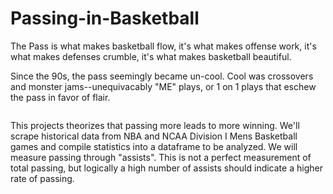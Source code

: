 # Passing-in-Basketball
The Pass is what makes basketball flow, it's what makes offense work, it's what makes defenses crumble, it's what makes basketball beautiful.  

Since the 90s, the pass seemingly became un-cool.  Cool was crossovers and monster jams--unequivacably "ME" plays, or 1 on 1 plays that eschew the pass in favor of flair.  

<p align="center">
  <img src=""/>
</p>

This projects theorizes that passing more leads to more winning.  We'll scrape historical data from NBA and NCAA Division I Mens Basketball games and compile statistics into a dataframe to be analyzed.  We will measure passing through "assists".  This is not a perfect measurement of total passing, but logically a high number of assists should indicate a higher rate of passing.  

